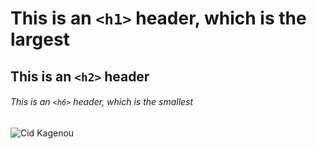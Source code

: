 # This is an `<h1>` header, which is the largest

## This is an `<h2>` header

###### This is an `<h6>` header, which is the smallest


![Cid Kagenou](https://i.pinimg.com/736x/4a/87/f2/4a87f28343f4376ee239fefd61448ac6.jpg)
